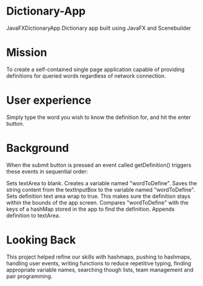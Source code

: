 # Dictionary-App
JavaFXDictionaryApp Dictionary app built using JavaFX and Scenebuilder

# Mission
To create a self-contained single page application capable of providing definitions for queried words regardless of network connection.

# User experience
Simply type the word you wish to know the definition for, and hit the enter button.

# Background
When the submit button is pressed an event called getDefinition() triggers these events in sequential order:

Sets textArea to blank.
Creates a variable named "wordToDefine".
Saves the string content from the textInputBox to the variable named "wordToDefine".
Sets definition text area wrap to true. This makes sure the definition stays within the bounds of the app screen.
Compares "wordToDefine" with the keys of a hashMap stored in the app to find the definition.
Appends definition to textArea.

# Looking Back
This project helped refine our skills with hashmaps, pushing to hashmaps, handling user events, writing functions to reduce repetitive typing, finding appropriate variable names, searching though lists, team management and pair programming.
